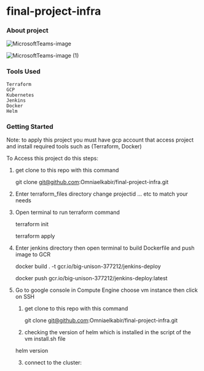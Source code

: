 # final-project-infra

### About project 

![MicrosoftTeams-image](https://user-images.githubusercontent.com/88335759/220899117-541f5776-8f8a-426e-998a-0deb9e0af0a9.png)

![MicrosoftTeams-image (1)](https://user-images.githubusercontent.com/88335759/220899297-7eddd971-0265-4c39-adcb-f3b11615de93.png)

### Tools Used

    Terraform
    GCP
    Kubernetes
    Jenkins
    Docker
    Helm
    
### Getting Started
  
  Note: to apply this project you must have gcp account that access project and install required tools such as (Terraform, Docker)
  
  To Access this project do this steps:
    
   1) get clone to this repo with this command
      
      git clone git@github.com:Omniaelkabir/final-project-infra.git
      
   2) Enter terraform_files directory change projectid ... etc to match your needs
    
   3) Open terminal to run terraform command
    
      terraform init
      
      
      terraform apply
      
   4) Enter jenkins directory then open terminal to build Dockerfile and push image to GCR
      
      docker build . -t gcr.io/big-unison-377212/jenkins-deploy

      docker push gcr.io/big-unison-377212/jenkins-deploy:latest

   5) Go to google console in Compute Engine choose vm instance then click on SSH
    
      1. get clone to this repo with this command
        
         git clone git@github.com:Omniaelkabir/final-project-infra.git
              
      2. checking the version of helm which is installed in the script of the vm install.sh file
      
        helm version
        
      3. connect to the cluster:   
      
      


      
    
    
    
      
